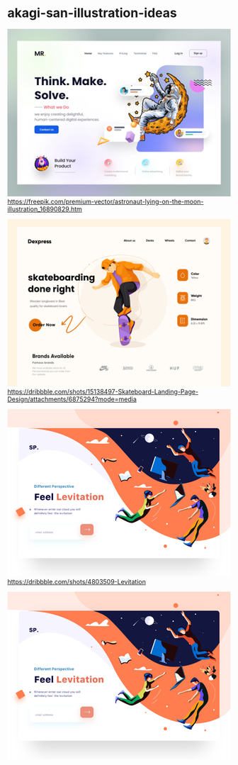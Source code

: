 # akagi-san-illustration-ideas

![](./images/astronaut-lying-on-the-moon.png)
https://freepik.com/premium-vector/astronaut-lying-on-the-moon-illustration_16890829.htm

![](./images/skateboad.jpg)
https://dribbble.com/shots/15138497-Skateboard-Landing-Page-Design/attachments/6875294?mode=media

![](./images/feel-levitation.png)
https://dribbble.com/shots/4803509-Levitation

![](./images/feel-levitation.png)
